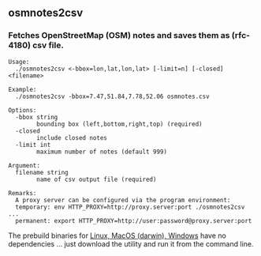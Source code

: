 ## osmnotes2csv
### Fetches OpenStreetMap (OSM) notes and saves them as (rfc-4180) csv file.
```
Usage:
  ./osmnotes2csv <-bbox=lon,lat,lon,lat> [-limit=n] [-closed] <filename>

Example:
  ./osmnotes2csv -bbox=7.47,51.84,7.78,52.06 osmnotes.csv

Options:
  -bbox string
    	bounding box (left,bottom,right,top) (required)
  -closed
    	include closed notes
  -limit int
    	maximum number of notes (default 999)

Argument:
  filename string
        name of csv output file (required)

Remarks:
  A proxy server can be configured via the program environment:
  temporary: env HTTP_PROXY=http://proxy.server:port ./osmnotes2csv ...
  permanent: export HTTP_PROXY=http://user:password@proxy.server:port
```
The prebuild binaries for [Linux, MacOS (darwin), Windows](https://github.com/Klaus-Tockloth/osmnotes2csv/releases/latest) have no dependencies ... just download the utility and run it from the command line.
